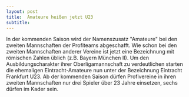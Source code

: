 ```yaml
---
layout: post
title:  Amateure heißen jetzt U23
subtitle:  
---
```


In der kommenden Saison wird der Namenszusatz "Amateure" bei den zweiten Mannschaften der Profiteams abgeschafft. Wie schon bei den zweiten Mannschaften anderer Vereine ist jetzt eine Bezeichnung mit römischen Zahlen üblich (z.B. Bayern München II). Um den Ausbildungscharakter ihrer Oberligamannschaft zu verdeutlichen starten die ehemaligen Eintracht-Amateure nun unter der Bezeichnung Eintracht Frankfurt U23. Ab der kommenden Saison dürfen Profivereine in ihren zweiten Mannschaften nur drei Spieler über 23 Jahre einsetzen, sechs dürfen im Kader sein.


